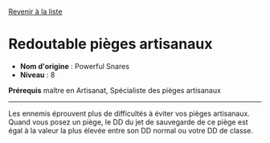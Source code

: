 [Revenir à la liste](..)

# Redoutable pièges artisanaux

 * **Nom d'origine** : Powerful Snares
 * **Niveau** : 8


<p><strong>Prérequis</strong> maître en Artisanat, Spécialiste des pièges artisanaux</p>
<hr>
<p>Les ennemis éprouvent plus de difficultés à éviter vos pièges artisanaux. Quand vous posez un piège, le DD du jet de sauvegarde de ce piège est égal à la valeur la plus élevée entre son DD normal ou votre DD de classe.</p>